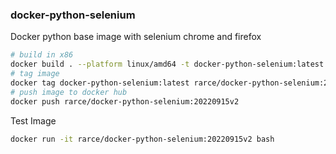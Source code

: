 ### docker-python-selenium

Docker python base image with selenium chrome and firefox

```bash
# build in x86
docker build . --platform linux/amd64 -t docker-python-selenium:latest
# tag image
docker tag docker-python-selenium:latest rarce/docker-python-selenium:20220915v2
# push image to docker hub
docker push rarce/docker-python-selenium:20220915v2
```

Test Image

```bash
docker run -it rarce/docker-python-selenium:20220915v2 bash
```